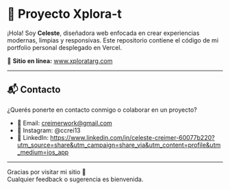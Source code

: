 #  💪 Proyecto Xplora-t

¡Hola! Soy **Celeste**, diseñadora web enfocada en crear experiencias modernas, limpias y responsivas. Este repositorio contiene el código de mi portfolio personal desplegado en Vercel.

🔗 **Sitio en línea:** www.xploratarg.com

---

## 📬 Contacto

¿Querés ponerte en contacto conmigo o colaborar en un proyecto?

- 📧 Email: creimerwork@gmail.com
- 📸 Instagram: @ccrei13
- 💼 LinkedIn: https://www.linkedin.com/in/celeste-creimer-60077b220?utm_source=share&utm_campaign=share_via&utm_content=profile&utm_medium=ios_app

---

Gracias por visitar mi sitio 💜  
Cualquier feedback o sugerencia es bienvenida.
